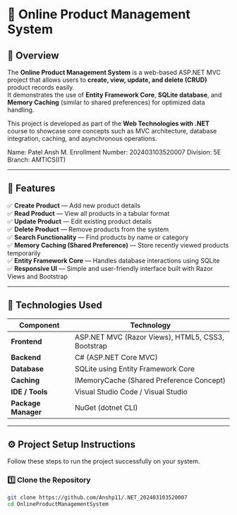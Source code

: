 # 🛒 Online Product Management System

## 📘 Overview
The **Online Product Management System** is a web-based ASP.NET MVC project that allows users to **create, view, update, and delete (CRUD)** product records easily.  
It demonstrates the use of **Entity Framework Core**, **SQLite database**, and **Memory Caching** (similar to shared preferences) for optimized data handling.

This project is developed as part of the **Web Technologies with .NET** course to showcase core concepts such as MVC architecture, database integration, caching, and asynchronous operations.

Name: Patel Ansh M.
Enrollment Number: 202403103520007 
Division: 5E
Branch: AMTICS(IT)

---

## 🚀 Features

✅ **Create Product** — Add new product details  
✅ **Read Product** — View all products in a tabular format  
✅ **Update Product** — Edit existing product details  
✅ **Delete Product** — Remove products from the system  
✅ **Search Functionality** — Find products by name or category  
✅ **Memory Caching (Shared Preference)** — Store recently viewed products temporarily  
✅ **Entity Framework Core** — Handles database interactions using SQLite  
✅ **Responsive UI** — Simple and user-friendly interface built with Razor Views and Bootstrap  

---

## 🧩 Technologies Used

| Component | Technology |
|------------|-------------|
| **Frontend** | ASP.NET MVC (Razor Views), HTML5, CSS3, Bootstrap |
| **Backend** | C# (ASP.NET Core MVC) |
| **Database** | SQLite using Entity Framework Core |
| **Caching** | IMemoryCache (Shared Preference Concept) |
| **IDE / Tools** | Visual Studio Code / Visual Studio |
| **Package Manager** | NuGet (dotnet CLI) |

---

## ⚙️ Project Setup Instructions

Follow these steps to run the project successfully on your system.

### 1️⃣ Clone the Repository
```bash
git clone https://github.com/Anshp11/.NET_202403103520007
cd OnlineProductManagementSystem
